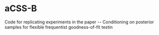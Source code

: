 # aCSS-B
Code for replicating experiments in the paper -- Conditioning on posterior samples for flexible frequentist goodness-of-fit testin
